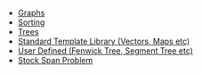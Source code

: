 - [Graphs](Graphs)
- [Sorting](Sorting)
- [Trees](Trees)
- [Standard Template Library (Vectors, Maps etc)](Standard%20Template%20Library%20(Vectors%2C%20Maps%20etc))
- [User Defined (Fenwick Tree, Segment Tree etc)](User%20Defined%20(Fenwick%20Tree%2C%20Segment%20Tree%20etc))
- [Stock Span Problem](https://github.com/sinu-02/winter-of-contributing/tree/C_CPP/C_CPP/Data%20Structures/Stock%20Span%20Problem)

